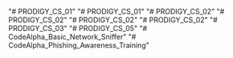 "# PRODIGY_CS_01" 
"# PRODIGY_CS_01" 
"# PRODIGY_CS_02" 
"# PRODIGY_CS_02" 
"# PRODIGY_CS_02" 
"# PRODIGY_CS_02" 
"# PRODIGY_CS_03" 
"# PRODIGY_CS_05" 
"# CodeAlpha_Basic_Network_Sniffer" 
"# CodeAlpha_Phishing_Awareness_Training" 
